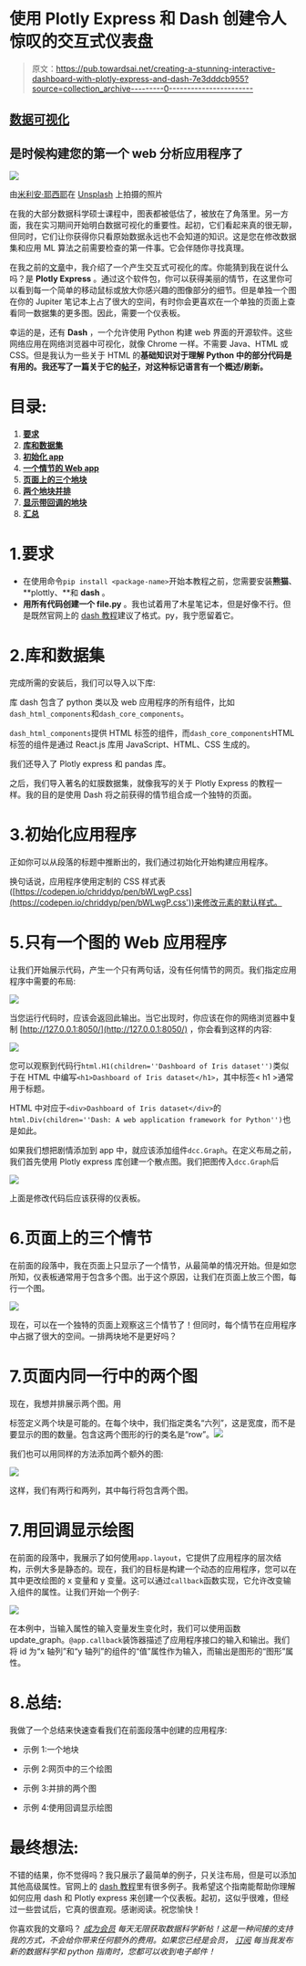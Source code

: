 # 使用 Plotly Express 和 Dash 创建令人惊叹的交互式仪表盘

> 原文：<https://pub.towardsai.net/creating-a-stunning-interactive-dashboard-with-plotly-express-and-dash-7e3dddcb955?source=collection_archive---------0----------------------->

## [数据可视化](https://towardsai.net/p/category/data-visualization)

## 是时候构建您的第一个 web 分析应用程序了

![](img/2cbece900318aa9626c7313d2462dc11.png)

由[米利安·耶西耶](https://unsplash.com/@mjessier)在 [Unsplash](https://unsplash.com/photos/eveI7MOcSmw) 上拍摄的照片

在我的大部分数据科学硕士课程中，图表都被低估了，被放在了角落里。另一方面，我在实习期间开始明白数据可视化的重要性。起初，它们看起来真的很无聊，但同时，它们让你获得你只看原始数据永远也不会知道的知识。这是您在修改数据集和应用 ML 算法之前需要检查的第一件事。它会伴随你寻找真理。

在我之前的[文章](/matplotlib-is-dead-long-life-to-plotly-express-e1671dce0d18)中，我介绍了一个产生交互式可视化的库。你能猜到我在说什么吗？是 **Plotly Express** 。通过这个软件包，你可以获得美丽的情节，在这里你可以看到每一个简单的移动鼠标或放大你感兴趣的图像部分的细节。但是单独一个图在你的 Jupiter 笔记本上占了很大的空间，有时你会更喜欢在一个单独的页面上查看同一数据集的更多图。因此，需要一个仪表板。

幸运的是，还有 **Dash** ，一个允许使用 Python 构建 web 界面的开源软件。这些网络应用在网络浏览器中可视化，就像 Chrome 一样。不需要 Java、HTML 或 CSS。但是我认为一些关于 HTML 的**基础知识对于理解 Python 中的部分代码是有用的。我还写了一篇关于它的[帖子](https://betterprogramming.pub/understanding-html-basics-for-web-scraping-ae351ee0b3f9)，对这种标记语言有一个概述/刷新。**

# 目录:

1.  [**要求**](#3993)
2.  [**库和数据集**](#c994)
3.  [**初始化 app**](#633a)
4.  [**一个情节的 Web app**](#7a43)
5.  [**页面上的三个地块**](#85f2)
6.  [**两个地块并排**](#47b9)
7.  [**显示带回调的地块**](#294b)
8.  [**汇总**](#7700)

# 1.要求

*   在使用命令`pip install <package-name>`开始本教程之前，您需要安装**熊猫**、**plottly、**和 **dash** 。
*   **用所有代码创建一个 file.py** 。我也试着用了木星笔记本，但是好像不行。但是既然官网上的 [dash 教程](https://dash.plotly.com/layout)建议了格式。py，我宁愿留着它。

# 2.库和数据集

完成所需的安装后，我们可以导入以下库:

库 dash 包含了 python 类以及 web 应用程序的所有组件，比如`dash_html_components`和`dash_core_components`。

`dash_html_components`提供 HTML 标签的组件，而`dash_core_components`HTML 标签的组件是通过 React.js 库用 JavaScript、HTML、CSS 生成的。

我们还导入了 Plotly express 和 pandas 库。

之后，我们导入著名的虹膜数据集，就像我写的关于 Plotly Express 的教程一样。我的目的是使用 Dash 将之前获得的情节组合成一个独特的页面。

# 3.初始化应用程序

正如你可以从段落的标题中推断出的，我们通过初始化开始构建应用程序。

换句话说，应用程序使用定制的 CSS 样式表([https://codepen.io/chriddyp/pen/bWLwgP.css](https://codepen.io/chriddyp/pen/bWLwgP.css'))来修改元素的默认样式。

# 5.只有一个图的 Web 应用程序

让我们开始展示代码，产生一个只有两句话，没有任何情节的网页。我们指定应用程序中需要的布局:

![](img/34d24cb5bc6e74cd8f33793f71d6ad2f.png)

当您运行代码时，应该会返回此输出。当它出现时，你应该在你的网络浏览器中复制 [http://127.0.0.1:8050/](http://127.0.0.1:8050/) ，你会看到这样的内容:

![](img/133621d432eddd4ceed6f2f212a21917.png)

您可以观察到代码行`html.H1(children=''Dashboard of Iris dataset'')`类似于在 HTML 中编写`<h1>Dashboard of Iris dataset</h1>`，其中标签< h1 >通常用于标题。

HTML 中对应于`<div>Dashboard of Iris dataset</div>`的`html.Div(children=''Dash: A web application framework for Python'')`也是如此。

如果我们想把剧情添加到 app 中，就应该添加组件`dcc.Graph`。在定义布局之前，我们首先使用 Plotly express 库创建一个散点图。我们把图传入`dcc.Graph`后

![](img/64235845e3d57fedde3877cb64508eb3.png)

上面是修改代码后应该获得的仪表板。

# 6.页面上的三个情节

在前面的段落中，我在页面上只显示了一个情节，从最简单的情况开始。但是如您所知，仪表板通常用于包含多个图。出于这个原因，让我们在页面上放三个图，每行一个图。

![](img/41220531c24e0f80ab23255c50057d3f.png)

现在，可以在一个独特的页面上观察这三个情节了！但同时，每个情节在应用程序中占据了很大的空间。一排两块地不是更好吗？

# 7.页面内同一行中的两个图

现在，我想并排展示两个图。用

标签定义两个块是可能的。在每个块中，我们指定类名“六列”，这是宽度，而不是要显示的图的数量。包含这两个图形的行的类名是“row”。![](img/091a42dc43dced9ed3454876dcdb8605.png)

我们也可以用同样的方法添加两个额外的图:

![](img/04d0e8d041788f0bf3e620817696732c.png)

这样，我们有两行和两列，其中每行将包含两个图。

# 7.用回调显示绘图

在前面的段落中，我展示了如何使用`app.layout`，它提供了应用程序的层次结构，示例大多是静态的。现在，我们的目标是构建一个动态的应用程序，您可以在其中更改绘图的 x 变量和 y 变量。这可以通过`callback`函数实现，它允许改变输入组件的属性。让我们开始一个例子:

![](img/689b152bd7d51f1b4b068be42b392595.png)

在本例中，当输入属性的输入变量发生变化时，我们可以使用函数 update_graph。`@app.callback`装饰器描述了应用程序接口的输入和输出。我们将 id 为“x 轴列”和“y 轴列”的组件的“值”属性作为输入，而输出是图形的“图形”属性。

# 8.总结:

我做了一个总结来快速查看我们在前面段落中创建的应用程序:

*   示例 1:一个地块

*   示例 2:网页中的三个绘图

*   示例 3:并排的两个图

*   示例 4:使用回调显示绘图

# 最终想法:

不错的结果，你不觉得吗？我只展示了最简单的例子，只关注布局，但是可以添加其他高级属性。官网上的 [dash 教程](https://dash.plotly.com/layout)里有很多例子。我希望这个指南能帮助你理解如何应用 dash 和 Plotly express 来创建一个仪表板。起初，这似乎很难，但经过一些尝试后，它真的很直观。感谢阅读。祝您愉快！

你喜欢我的文章吗？ [*成为会员*](https://eugenia-anello.medium.com/membership) *每天无限获取数据科学新帖！这是一种间接的支持我的方式，不会给你带来任何额外的费用。如果您已经是会员，* [*订阅*](https://eugenia-anello.medium.com/subscribe) *每当我发布新的数据科学和 python 指南时，您都可以收到电子邮件！*